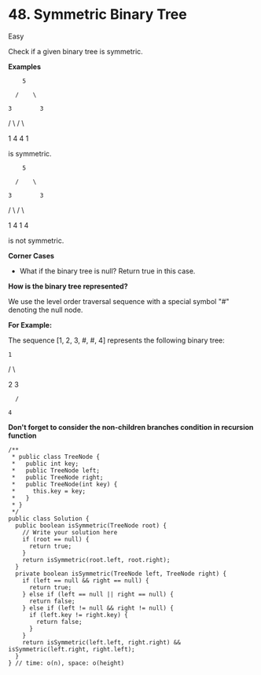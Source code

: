 # 48. Symmetric Binary Tree

Easy

Check if a given binary tree is symmetric.

**Examples**

        5

      /    \

    3        3

  /   \    /   \

1      4  4      1

is symmetric.

        5

      /    \

    3        3

  /   \    /   \

1      4  1      4

is not symmetric.

**Corner Cases**

* What if the binary tree is null? Return true in this case.

**How is the binary tree represented?**

We use the level order traversal sequence with a special symbol "\#" denoting the null node.

**For Example:**

The sequence \[1, 2, 3, \#, \#, 4\] represents the following binary tree:

    1

  /   \

 2     3

      /

    4

**Don't forget to consider the non-children branches condition in recursion function**

```text
/**
 * public class TreeNode {
 *   public int key;
 *   public TreeNode left;
 *   public TreeNode right;
 *   public TreeNode(int key) {
 *     this.key = key;
 *   }
 * }
 */
public class Solution {
  public boolean isSymmetric(TreeNode root) {
    // Write your solution here
    if (root == null) {
      return true;
    }
    return isSymmetric(root.left, root.right);
  }
  private boolean isSymmetric(TreeNode left, TreeNode right) {
    if (left == null && right == null) {
      return true;
    } else if (left == null || right == null) {
      return false;
    } else if (left != null && right != null) {
      if (left.key != right.key) {
        return false;
      }
    }
    return isSymmetric(left.left, right.right) && isSymmetric(left.right, right.left);
  }
} // time: o(n), space: o(height)

```

